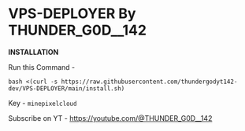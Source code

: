 # VPS-DEPLOYER By THUNDER_G0D__142

**INSTALLATION**

Run this Command - 

```bash <(curl -s https://raw.githubusercontent.com/thundergodyt142-dev/VPS-DEPLOYER/main/install.sh)```

Key - ```minepixelcloud```

Subscribe on YT - https://youtube.com/@THUNDER_G0D__142
